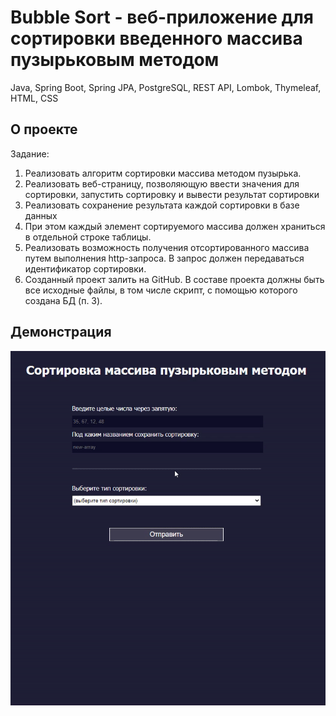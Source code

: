 # Bubble Sort - веб-приложение для сортировки введенного массива пузырьковым методом
Java, Spring Boot, Spring JPA, PostgreSQL, REST API, Lombok, Thymeleaf, HTML, CSS

## О проекте
Задание:
1. Реализовать алгоритм сортировки массива методом пузырька.
2. Реализовать веб-страницу, позволяющую ввести значения для сортировки, запустить
   сортировку и вывести результат сортировки
3. Реализовать сохранение результата каждой сортировки в базе данных
4. При этом каждый элемент сортируемого массива должен храниться в отдельной
   строке таблицы.
5. Реализовать возможность получения отсортированного массива путем выполнения
   http-запроса. В запрос должен передаваться идентификатор сортировки.
6. Созданный проект залить на GitHub. В составе проекта должны быть все исходные
   файлы, в том числе скрипт, с помощью которого создана БД (п. 3).

## Демонстрация
<p align="center">
  <img src="https://github.com/cptntotoro/fullstack-bubble-sort/blob/master/demonstration.gif?raw=true" />
</p>
